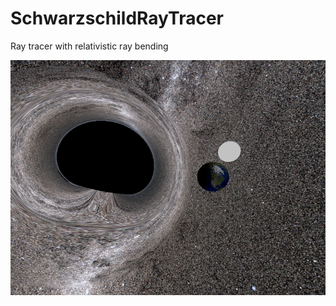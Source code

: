 # SchwarzschildRayTracer
Ray tracer with relativistic ray bending

![ExampleImage](https://raw.githubusercontent.com/CarlosManuelRodr/SchwarzschildRayTracer/master/Images/Example.png)
